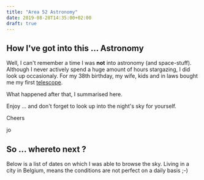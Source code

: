 ```yaml
---
title: "Area 52 Astronomy"
date: 2019-08-28T14:35:00+02:00
draft: true
---
```


## How I've got into this ... Astronomy
Well, I can't remember a time I was **not** into astronomy (and space-stuff). Although I never actively spend a huge amount of hours stargazing, I did look up occasionaly. For my 38th birthday, my wife, kids and in laws bought me my first [telescope](https://www.meade.com/infinity-90mm-altazimuth-refractor.html).

What happened after that, I summarised here.

Enjoy ... and don't forget to look up into the night's sky for yourself.

Cheers

jo

## So ... whereto next ?
Below is a list of dates on which I was able to browse the sky. Living in a city in Belgium, means the conditions are not perfect on a daily basis ;-)

<!-- Gezien brouwen een "geur" met zich meebrengt, heb ik besloten tot ik een weekend alleen thuis was. Ik had ook nog wat materiaal nodig (een hydrometer + maatglas en een thermometer) en wou wachten of dit misschien onder de kerstboom zou liggen. Helaas. -->
<!--  -->
<!-- ## General Info -->
<!-- * [general info](/page/generalinfo) -->
<!--  -->
<!-- ## Brews -->
<!-- * [February 23rd 2019](/brew/190223) -->
<!-- * [May 17th 2019](/brew/190517) -->